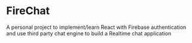 # FireChat
A personal project to implement/learn React with Firebase authentication and use third party chat engine to build a Realtime chat application
